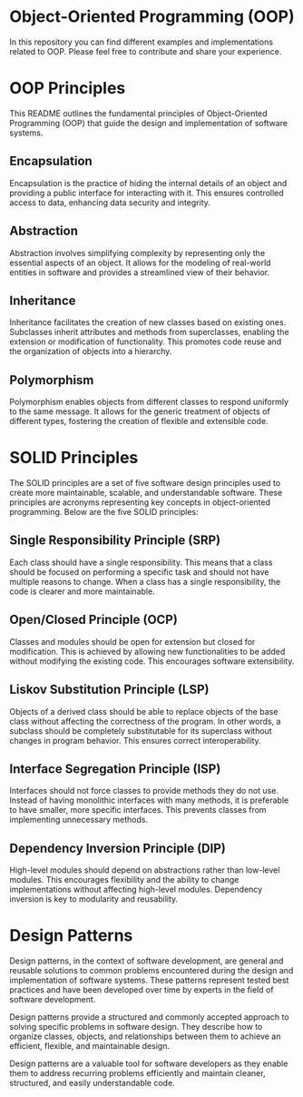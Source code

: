 # Object-Oriented Programming (OOP)

In this repository you can find different examples and implementations related to OOP. Please feel free to contribute and share your experience.

# OOP Principles

This README outlines the fundamental principles of Object-Oriented Programming (OOP) that guide the design and implementation of software systems.

## Encapsulation

Encapsulation is the practice of hiding the internal details of an object and providing a public interface for interacting with it. This ensures controlled access to data, enhancing data security and integrity.

## Abstraction

Abstraction involves simplifying complexity by representing only the essential aspects of an object. It allows for the modeling of real-world entities in software and provides a streamlined view of their behavior.

## Inheritance

Inheritance facilitates the creation of new classes based on existing ones. Subclasses inherit attributes and methods from superclasses, enabling the extension or modification of functionality. This promotes code reuse and the organization of objects into a hierarchy.

## Polymorphism

Polymorphism enables objects from different classes to respond uniformly to the same message. It allows for the generic treatment of objects of different types, fostering the creation of flexible and extensible code.

# SOLID Principles

The SOLID principles are a set of five software design principles used to create more maintainable, scalable, and understandable software. These principles are acronyms representing key concepts in object-oriented programming. Below are the five SOLID principles:

## Single Responsibility Principle (SRP)

Each class should have a single responsibility. This means that a class should be focused on performing a specific task and should not have multiple reasons to change. When a class has a single responsibility, the code is clearer and more maintainable.

## Open/Closed Principle (OCP)

Classes and modules should be open for extension but closed for modification. This is achieved by allowing new functionalities to be added without modifying the existing code. This encourages software extensibility.

## Liskov Substitution Principle (LSP)

Objects of a derived class should be able to replace objects of the base class without affecting the correctness of the program. In other words, a subclass should be completely substitutable for its superclass without changes in program behavior. This ensures correct interoperability.

## Interface Segregation Principle (ISP)

Interfaces should not force classes to provide methods they do not use. Instead of having monolithic interfaces with many methods, it is preferable to have smaller, more specific interfaces. This prevents classes from implementing unnecessary methods.

## Dependency Inversion Principle (DIP)

High-level modules should depend on abstractions rather than low-level modules. This encourages flexibility and the ability to change implementations without affecting high-level modules. Dependency inversion is key to modularity and reusability.

# Design Patterns

Design patterns, in the context of software development, are general and reusable solutions to common problems encountered during the design and implementation of software systems. These patterns represent tested best practices and have been developed over time by experts in the field of software development.

Design patterns provide a structured and commonly accepted approach to solving specific problems in software design. They describe how to organize classes, objects, and relationships between them to achieve an efficient, flexible, and maintainable design.

Design patterns are a valuable tool for software developers as they enable them to address recurring problems efficiently and maintain cleaner, structured, and easily understandable code.
